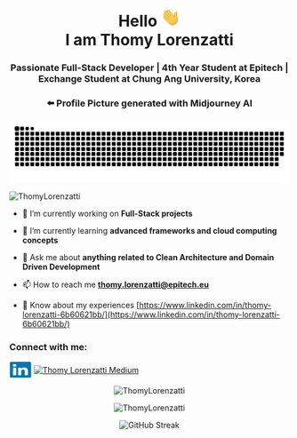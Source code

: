 <h1 align="center">Hello <img width="35" src="https://github.com/ThomyLorenzatti/ThomyLorenzatti/blob/main/resources/img/waving.gif"></br>I am Thomy Lorenzatti</h1>
<h3 align="center">Passionate Full-Stack Developer | 4th Year Student at Epitech | Exchange Student at Chung Ang University, Korea</h3>
<h3 align="center">⬅️ Profile Picture generated with Midjourney AI</h3>

<p align="center">
  <img  src="https://github.com/ThomyLorenzatti/ThomyLorenzatti/blob/main/resources/img/grid-snake.svg">
</p>

<p align="left"> <img src="https://komarev.com/ghpvc/?username=ThomyLorenzatti&label=Profile%20views&color=0e75b6&style=flat" alt="ThomyLorenzatti" /> </p>

- 🔭 I’m currently working on **Full-Stack projects**

- 🌱 I’m currently learning **advanced frameworks and cloud computing concepts**

- 💬 Ask me about **anything related to Clean Architecture and Domain Driven Development**

- 📫 How to reach me **thomy.lorenzatti@epitech.eu**

- 📄 Know about my experiences [https://www.linkedin.com/in/thomy-lorenzatti-6b60621bb/](https://www.linkedin.com/in/thomy-lorenzatti-6b60621bb/)

<h3 align="left">Connect with me:</h3>
<p align="left">
<a href="https://www.linkedin.com/in/thomy-lorenzatti-6b60621bb/" target="blank"><img align="center" src="https://raw.githubusercontent.com/devicons/devicon/master/icons/linkedin/linkedin-original.svg" alt="Thomy Lorenzatti" height="30" width="40" /></a>
<a href="https://medium.com/trackit/streamlining-metadata-extraction-with-the-mddf-parser-3e6ba5e8aefb" target="blank"><img align="center" src="https://cdn-icons-png.flaticon.com/512/5968/5968884.png" alt="Thomy Lorenzatti Medium" height="30" width="40" /></a>
</p>


<p align="center">
  <img src="https://github-readme-stats.vercel.app/api/top-langs?username=ThomyLorenzatti&show_icons=true&theme=transparent&locale=en&layout=compact" alt="ThomyLorenzatti" />
</p>

<p align="center">
  <img src="https://github-readme-stats.vercel.app/api?username=ThomyLorenzatti&theme=transparent&show_icons=true" alt="ThomyLorenzatti" />
</p>

<p align="center">
  <img src="https://streak-stats.demolab.com?user=ThomyLorenzatti&theme=transparent&hide_border=true&date_format=M%20j%5B%2C%20Y%5D&exclude_days=Sun%2CSat" alt="GitHub Streak" alt="ThomyLorenzatti"/>
</p>
